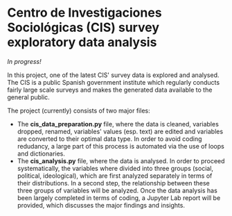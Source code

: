 # Centro de Investigaciones Sociológicas (CIS) survey exploratory data analysis

*In progress!*

In this project, one of the latest CIS' survey data is explored and analysed. The CIS is a public Spanish government institute which regularly conducts fairly large scale surveys and makes the generated data available to the general public. 

The project (currently) consists of two major files:
- The **cis_data_preparation.py** file, where the data is cleaned, variables dropped, renamed, variables' values (esp. text) are edited and variables are converted to their optimal data type. In order to avoid coding redudancy, a large part of this process is automated via the use of loops and dictionaries. 
- The **cis_analysis.py** file, where the data is analysed. In order to proceed systematically, the variables where divided into three groups (social, political, ideological), which are first analyzed separately in terms of their distributions. In a second step, the relationship between these three groups of variables will be analyzed. 
Once the data analysis has been largely completed in terms of coding, a Jupyter Lab report will be provided, which discusses the major findings and insights. 
